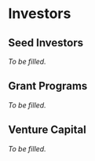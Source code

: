 # Investors

## Seed Investors

_To be filled._

## Grant Programs

_To be filled._

## Venture Capital

_To be filled._
